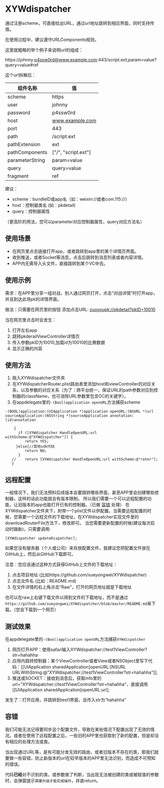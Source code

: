 # XYWdispatcher
通过注册scheme，可直接给出URL，通过url地址跳转到相应界面，同时支持传值。

在使用过程中，建议遵守URLComponents规则。

这里就粗略的举个例子来说明url的组成：

https://johnny:p4ssw0rd@www.example.com:443/script.ext;param=value?query=value#ref

这个url拆解后：

组件名称  |  值
------------ | -------------
scheme  |  https
user  |  johnny
password  |  p4ssw0rd
host  |  www.example.com
port   | 443
path  |  /script.ext
pathExtension  |  ext
pathComponents  |  ["/", "script.ext"]
parameterString  |  param=value
query  |  query=value
fragment  |  ref

建议：
- scheme：bundleID或app名（如：weixin://或者com.115://）
- host：控制器类名 (如：pkdetail)
- query：控制器属性

（更高阶的用法，您可以parameter对应控制器属性，query对应方法名）

## 使用场景
- 在网页里点击链接打开app，或者跳转到app里的某个详情页界面。
- 收到推送，或者Socket等消息，点击后跳转到消息列表或者内容详情。
- APP内无需导入头文件，直接跳转到某个VC中去。
## 使用示例
需求：在APP里分享一组对战，别人通过网页打开，点击“对战详情”时打开app，并且到达此场pk的详情界面。

做法：只需要在网页里的按钮 添加点击URL: [zuoyoupk://pkdetail?pkID=10010](#zuoyoupk://pkdetail?pkID=10010)

 当在网页里点击时会发生：
1. 打开左右app
2. 跳转pkderailViewController详情页
3. 传入参数pkID为10010,加载id为10010的比赛数据
4. 显示正确的内容

## 使用方法
1. 拖入XYWdispatcher文件夹
2. 在XYWdispatcherRouter.plist路由表里添加host和viewController的对应关系，以及参数的对应关系（为了：跨平台统一，保证URL的path参数对应到控制器的className，也可消除URL参数里包含OC的关键字）。
3. 在appdelegate里的```-(Bool)application openURL```方法捕获scheme
```
-(BOOL)application:(UIApplication *)application openURL:(NSURL *)url sourceApplication:(NSString *)sourceApplication annotation:(id)annotation
  
    {
      if ([XYWdispatcher HandleOpenURL:url withScheme:@"XYWdispatcher"]) {
         return YES;
     }else{//其他sdk代码
         return NO;
      }
   //    return [XYWdispatcher HandleOpenURL:url withScheme:@"roter"];
   }
```
## 远程配置
一般情况下，我们无法预料后续版本会要跳转哪些界面，甚至APP里会创建哪些控制器，这样的话此功能就会有版本限制。
所以我们需要一个可以远程配置的功能，让旧版本的app也能打开已有的控制器。（已做 [容错](#容错) 处理）
在XYWdispatcher文件夹下，附带一个plist文件以供配置。当需要远程配置的时候，您需要一个远程文件的下载地址，在XYWdispatcher实现文件里的downloadRouterFile方法下，修改即可。
当您需要更新配置的时候(建议每次启动时跟新)，只需要调用:

```[XYWdispatcher updateDispatcher];```

如果您没有服务器（个人或公司）来存放配置文件，我建议您把配置文件放在GitHub上，然后从GitHub下载即可。

注意：您应该通过这种方式获得GitHub上文件的下载地址：
1. 点击项目地址 (比如https://github.com/xueyongwei/XYWdispatcher)
2. 点击文件名 (比如：README.md)
3. 在文件详情的右上角点击“Raw”，打开的网页地址就是下载地址

也可以在raw上右键下载文件以得到文件的下载地址，而不是通过```https://github.com/xueyongwei/XYWdispatcher/blob/master/README.md```来下载。（您会下载到一个网页）

## 测试效果
 在appdelegate里的```-(Bool)application openURL```方法捕获```XYWdispatcher```
1. 网页打开APP：使用safari输入XYWdispatcher://test1ViewController?str=hahahha
2. 应用内跳转控制器：某个ViewController或者View或者NSObject里写下代码：[[UIApplication sharedApplication]openURL:[NSURL URLWithString:@"XYWdispatcher://test1ViewController?str=hahahha"]];
3. 推送或SOCKET：接收到消息后，获取info里的url="XYWdispatcher://test1ViewController?str=hahahha"，直接调用[[UIApplication sharedApplication]openURL:url];

发生了：打开应用，并跳转到test1界面，且传入str为“hahahha”

## 容错
我们可能无法记得要同步这个配置文件，导致在某些情况下配置出现了无效的情况。或者在使用了远程配置之后，一些旧的APP里也获取到了新的配置，但是却没有相应的处理方法或类。

当出现通过URL等，是有可能分发无效的路由，或者旧版本不存在的类，那我们就要做一些容错，防止新版本的url在较早版本的APP里无法识别，而造成不可预知的错误。

代码**已经**对不识别的类，或参数做了判断，当出现无法被创建的类或被赋值的参数时，会弹窗提示```需要升级才能完成操作```，并直return。


